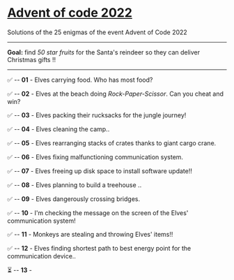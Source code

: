 # [Advent of code 2022](https://adventofcode.com/2022)
Solutions of the 25 enigmas of the event Advent of Code 2022

---
**Goal:** find _50 star fruits_ for the Santa's reindeer so they can deliver Christmas gifts !!

---

✅ -- **01** - Elves carrying food. Who has most food?

✅ -- **02** - Elves at the beach doing _Rock-Paper-Scissor_. Can you cheat and win?

✅ -- **03** - Elves packing their rucksacks for the jungle journey!

✅ -- **04** - Elves cleaning the camp..

✅ -- **05** - Elves rearranging stacks of crates thanks to giant cargo crane.

✅ -- **06** - Elves fixing malfunctioning communication system.

✅ -- **07** - Elves freeing up disk space to install software update!!

✅ -- **08** - Elves planning to build a treehouse ..

✅ -- **09** - Elves dangerously crossing bridges.

✅ -- **10** - I'm checking the message on the screen of the Elves' communication system!

✅ -- **11** - Monkeys are stealing and throwing Elves' items!! 

✅ -- **12** - Elves finding shortest path to best energy point for the communication device..

⏳ -- **13** - 


